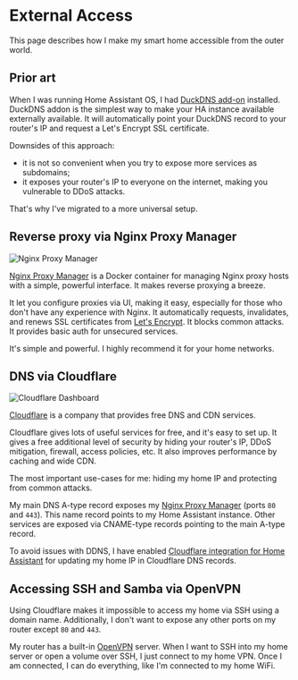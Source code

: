 # External Access

This page describes how I make my smart home accessible from the outer world.

## Prior art

When I was running Home Assistant OS, I had [DuckDNS add-on](https://github.com/home-assistant/addons/tree/master/duckdns) installed. DuckDNS addon is the simplest way to make your HA instance available externally available. It will automatically point your DuckDNS record to your router's IP and request a Let's Encrypt SSL certificate.

Downsides of this approach:

- it is not so convenient when you try to expose more services as subdomains;
- it exposes your router's IP to everyone on the internet, making you vulnerable to DDoS attacks.

That's why I've migrated to a more universal setup.

## Reverse proxy via Nginx Proxy Manager

![Nginx Proxy Manager](https://user-images.githubusercontent.com/3459374/115125358-44219e80-9fd0-11eb-8a72-27383603d546.png)

[Nginx Proxy Manager](https://nginxproxymanager.com) is a Docker container for managing Nginx proxy hosts with a simple, powerful interface. It makes reverse proxying a breeze.

It let you configure proxies via UI, making it easy, especially for those who don't have any experience with Nginx. It automatically requests, invalidates, and renews SSL certificates from [Let's Encrypt](https://letsencrypt.org/). It blocks common attacks. It provides basic auth for unsecured services.

It's simple and powerful. I highly recommend it for your home networks.

## DNS via Cloudflare

![Cloudflare Dashboard](https://user-images.githubusercontent.com/3459374/115260334-54a25800-a13b-11eb-9836-5708a4572389.png)

[Cloudflare](https://cloudflare.com) is a company that provides free DNS and CDN services.

Cloudflare gives lots of useful services for free, and it's easy to set up. It gives a free additional level of security by hiding your router's IP, DDoS mitigation, firewall, access policies, etc. It also improves performance by caching and wide CDN.

The most important use-cases for me: hiding my home IP and protecting from common attacks.

My main DNS A-type record exposes my [Nginx Proxy Manager](#reverse-proxy-via-nginx-proxy-manager) (ports `80` and `443`). This name record points to my Home Assistant instance. Other services are exposed via CNAME-type records pointing to the main A-type record.

To avoid issues with DDNS, I have enabled [Cloudflare integration for Home Assistant](https://www.home-assistant.io/integrations/cloudflare/) for updating my home IP in Cloudflare DNS records.

## Accessing SSH and Samba via OpenVPN

Using Cloudflare makes it impossible to access my home via SSH using a domain name. Additionally, I don't want to expose any other ports on my router except `80` and `443`.

My router has a built-in [OpenVPN](https://openvpn.net/) server. When I want to SSH into my home server or open a volume over SSH, I just connect to my home VPN. Once I am connected, I can do everything, like I'm connected to my home WiFi.
